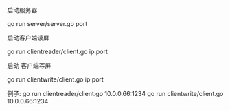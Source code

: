 启动服务器

go run server/server.go port

启动客户端读屏

go run clientreader/client.go ip:port

启动 客户端写屏

go run clientwrite/client.go ip:port

例子:
go run clientreader/client.go 10.0.0.66:1234
go run clientwrite/client.go 10.0.0.66:1234